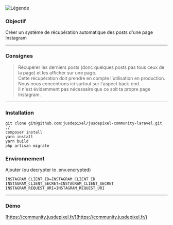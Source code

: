   
  
![Légende](https://community.jusdepixel.fr/logo.png)

### Objectif
Créer un système de récupération automatique des posts d'une page Instagram

***
### Consignes
> Récupérer les derniers posts (donc quelques posts pas tous ceux de la page) et les afficher sur une page.  
> Cette récupération doit prendre en compte l'utilisation en production.  
> Nous nous concentrons ici surtout sur l'aspect back-end.  
> Il n'est évidemment pas nécessaire que ce soit ta propre page Instagram.

***
### Installation

```
git clone git@github.com:jusdepixel/jusdepixel-community-laravel.git ./
composer install
yarn install
yarn build
php artisan migrate
```

### Environnement
Ajouter (ou decrypter le .env.encrypted)

```
INSTAGRAM_CLIENT_ID=INSTAGRAM_CLIENT_ID
INSTAGRAM_CLIENT_SECRET=INSTAGRAM_CLIENT_SECRET
INSTAGRAM_REQUEST_URI=INSTAGRAM_REQUEST_URI
```

***
### Démo
[https://community.jusdepixel.fr/](https://community.jusdepixel.fr/)

